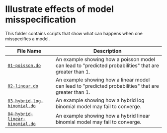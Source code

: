 # Illustrate effects of model misspecification

This folder contains scripts that show what can happens when one misspecifies a model.

| File Name | Description | 
| --------- | ----------- |
| [`01-poisson.do`](01-poisson.do) | An example showing how a poisson model can lead to "predicted probabilities" that are greater than 1. |
| [`02-linear.do`](02-linear.do) | An example showing how a linear model can lead to "predicted probabilities" that are greater than 1. |
| [`03-hybrid-log-binomial.do`](03-hybrid-log-binomial.do) | An example showing how a hybrid log binomial model may fail to converge. |
| [`04-hybrid-linear-binomial.do`](04-hybrid-linear-binomial.do) | An example showing how a hybrid linear binomial model may fail to converge. |